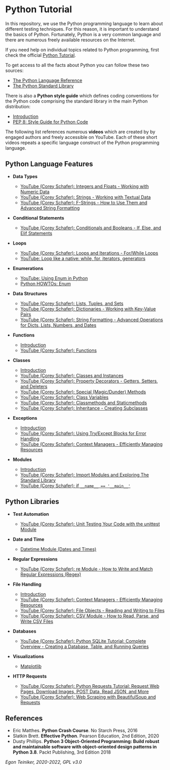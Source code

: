 # Python Tutorial

In this repository, we use the Python programming language to learn about different testing techniques.
For this reason, it is important to understand the basics of Python.
Fortunately, Python is a very common language and there are numerous freely available resources on the Internet.

If you need help on individual topics related to Python programming, first check the official
[Python Tutorial](https://docs.python.org/3/tutorial/index.html).

To get access to all the facts about Python you can follow these two sources:
* [The Python Language Reference](https://docs.python.org/3/reference/index.html)
* [The Python Standard Library](https://docs.python.org/3/library/index.html)

There is also a **Python style guide** which defines coding conventions for the Python code comprising the standard library 
in the main Python distribution:
* [Introduction](coding-style-guide/README.md)
* [PEP 8: Style Guide for Python Code](https://www.python.org/dev/peps/pep-0008/)

The following list references numerous **videos** which are created by by engaged authors and freely accessible on YouTube.
Each of these short videos repeats a specific language construct of the Python programming language.

## Python Language Features

  * **Data Types** 
    * [YouTube (Corey Schafer): Integers and Floats - Working with Numeric Data](https://youtu.be/khKv-8q7YmY)
    * [YouTube (Corey Schafer): Strings - Working with Textual Data](https://youtu.be/k9TUPpGqYTo)
    * [YouTube (Corey Schafer): F-Strings - How to Use Them and Advanced String Formatting](https://youtu.be/nghuHvKLhJA)
 
  * **Conditional Statements**  
    * [YouTube (Corey Schafer): Conditionals and Booleans - If, Else, and Elif Statements](https://youtu.be/DZwmZ8Usvnk)
  
  * **Loops** 
    * [YouTube (Corey Schafer): Loops and Iterations - For/While Loops](https://youtu.be/6iF8Xb7Z3wQ) 
    * [YouTube: Loop like a native: while, for, iterators, generators](https://youtu.be/EnSu9hHGq5o)
  
  * **Enumerations** 
    * [YouTube: Using Enum in Python](https://youtu.be/gPPDXgCMZ0k)
    * [Python HOWTOs: Enum](https://docs.python.org/3.11/howto/enum.html)
      
  * **Data Structures** 
    * [YouTube (Corey Schafer): Lists, Tuples, and Sets](https://youtu.be/W8KRzm-HUcc) 
    * [YouTube (Corey Schafer): Dictionaries - Working with Key-Value Pairs](https://youtu.be/daefaLgNkw0)
    * [YouTube (Corey Schafer): String Formatting - Advanced Operations for Dicts, Lists, Numbers, and Dates](https://youtu.be/vTX3IwquFkc)

  * **Functions** 
    * [Introduction](functions)
    * [YouTube (Corey Schafer): Functions](https://youtu.be/9Os0o3wzS_I)
  
  * **Classes**
    * [Introduction](classes)  
    * [YouTube (Corey Schafer): Classes and Instances](https://youtu.be/ZDa-Z5JzLYM)
    * [YouTube (Corey Schafer): Property Decorators - Getters, Setters, and Deleters](https://youtu.be/jCzT9XFZ5bw)  
    * [YouTube (Corey Schafer): Special (Magic/Dunder) Methods](https://youtu.be/3ohzBxoFHAY)
    * [YouTube (Corey Schafer): Class Variables](https://youtu.be/BJ-VvGyQxho)
    * [YouTube (Corey Schafer): Classmethods and Staticmethods](https://youtu.be/rq8cL2XMM5M)
    * [YouTube (Corey Schafer): Inheritance - Creating Subclasses](https://youtu.be/RSl87lqOXDE)
      
  * **Exceptions**
    * [Introduction](exceptions) 
    * [YouTube (Corey Schafer): Using Try/Except Blocks for Error Handling](https://youtu.be/NIWwJbo-9_8)
    * [YouTube (Corey Schafer): Context Managers - Efficiently Managing Resources](https://youtu.be/-aKFBoZpiqA)
      
  
  * **Modules**
    * [Introduction](modules) 
    * [YouTube (Corey Schafer): Import Modules and Exploring The Standard Library](https://youtu.be/CqvZ3vGoGs0)
    * [YouTube (Corey Schafer): if `__name__ == '__main__'`](https://youtu.be/sugvnHA7ElY)   


## Python Libraries
  
  * **Test Automation**
    * [YouTube (Corey Schafer): Unit Testing Your Code with the unittest Module](https://youtu.be/6tNS--WetLI)   

  * **Date and Time**
     * [Datetime Module (Dates and Times)](https://youtu.be/RjMbCUpvIgw)

  * **Regular Expressions**
    * [YouTube (Corey Schafer): re Module - How to Write and Match Regular Expressions (Regex)](https://youtu.be/K8L6KVGG-7o)  
        
  * **File Handling**
     * [Introduction](files) 
     * [YouTube (Corey Schafer): Context Managers - Efficiently Managing Resources](https://youtu.be/-aKFBoZpiqA)  
     * [YouTube (Corey Schafer): File Objects - Reading and Writing to Files](https://youtu.be/Uh2ebFW8OYM)   
     * [YouTube (Corey Schafer): CSV Module - How to Read, Parse, and Write CSV Files](https://youtu.be/q5uM4VKywbA)

  * **Databases**
    * [YouTube (Corey Schafer): Python SQLite Tutorial: Complete Overview - Creating a Database, Table, and Running Queries](https://youtu.be/pd-0G0MigUA)

  * **Visualizations**
    * [Matplotlib](matplotlib)

  * **HTTP Requests**
    * [YouTube (Corey Schafer): Python Requests Tutorial: Request Web Pages, Download Images, POST Data, Read JSON, and More](https://youtu.be/tb8gHvYlCFs)       
    * [YouTube (Corey Schafer): Web Scraping with BeautifulSoup and Requests](https://youtu.be/ng2o98k983k) 


## References
* Eric Matthes. **Python Crash Course**. No Starch Press, 2016 
* Slatkin Brett. **Effective Python**. Pearson Education, 2nd Edition, 2020
* Dusty Phillips. **Python 3 Object-Oriented Programming: Build robust and maintainable software with object-oriented design patterns in Python 3.8**. Packt Publishing, 3rd Edition 2018

 *Egon Teiniker, 2020-2022, GPL v3.0*
